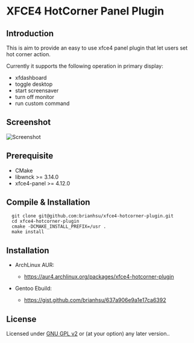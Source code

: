 XFCE4 HotCorner Panel Plugin
==============================

Introduction
--------------

This is aim to provide an easy to use xfce4 panel plugin that let users set hot corner action.

Currently it supports the following operation in primary display:

  - xfdashboard
  - toggle desktop
  - start screensaver
  - turn off monitor
  - run custom command

Screenshot
------------------------

 ![Screenshot](http://i.imgur.com/575haSy.png)

Prerequisite
------------------------

  - CMake
  - libwnck >= 3.14.0
  - xfce4-panel >= 4.12.0

Compile & Installation
-------------------------

```console
  git clone git@github.com:brianhsu/xfce4-hotcorner-plugin.git
  cd xfce4-hotcorner-plugin
  cmake -DCMAKE_INSTALL_PREFIX=/usr .
  make install
```

Installation
----------------------

  - ArchLinux AUR: 
    - https://aur4.archlinux.org/packages/xfce4-hotcorner-plugin

  - Gentoo Ebuild: 
    - https://gist.github.com/brianhsu/637a906e9a1e17ca6392

License
-----------

Licensed under [GNU GPL v2][0] or (at your option) any later version..

[0]: https://www.gnu.org/licenses/gpl-2.0.html

